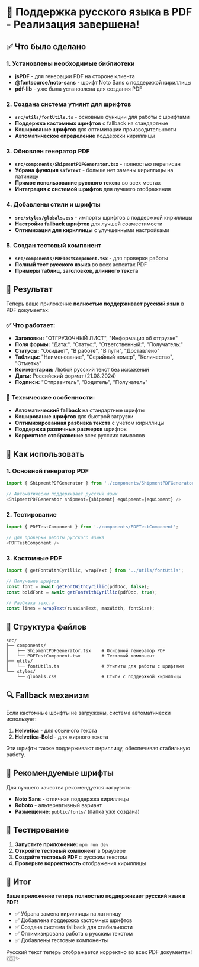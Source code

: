 # 🚀 Поддержка русского языка в PDF - Реализация завершена!

## ✅ Что было сделано

### 1. Установлены необходимые библиотеки
- **jsPDF** - для генерации PDF на стороне клиента
- **@fontsource/noto-sans** - шрифт Noto Sans с поддержкой кириллицы
- **pdf-lib** - уже была установлена для создания PDF

### 2. Создана система утилит для шрифтов
- **`src/utils/fontUtils.ts`** - основные функции для работы с шрифтами
- **Поддержка кастомных шрифтов** с fallback на стандартные
- **Кэширование шрифтов** для оптимизации производительности
- **Автоматическое определение** поддержки кириллицы

### 3. Обновлен генератор PDF
- **`src/components/ShipmentPDFGenerator.tsx`** - полностью переписан
- **Убрана функция `safeText`** - больше нет замены кириллицы на латиницу
- **Прямое использование русского текста** во всех местах
- **Интеграция с системой шрифтов** для лучшего отображения

### 4. Добавлены стили и шрифты
- **`src/styles/globals.css`** - импорты шрифтов с поддержкой кириллицы
- **Настройка fallback шрифтов** для лучшей совместимости
- **Оптимизация для кириллицы** с улучшенными настройками

### 5. Создан тестовый компонент
- **`src/components/PDFTestComponent.tsx`** - для проверки работы
- **Полный тест русского языка** во всех аспектах PDF
- **Примеры таблиц, заголовков, длинного текста**

## 🎯 Результат

Теперь ваше приложение **полностью поддерживает русский язык** в PDF документах:

### ✅ Что работает:
- **Заголовки:** "ОТГРУЗОЧНЫЙ ЛИСТ", "Информация об отгрузке"
- **Поля формы:** "Дата:", "Статус:", "Ответственный:", "Получатель:"
- **Статусы:** "Ожидает", "В работе", "В пути", "Доставлено"
- **Таблицы:** "Наименование", "Серийный номер", "Количество", "Отметка"
- **Комментарии:** Любой русский текст без искажений
- **Даты:** Российский формат (21.08.2024)
- **Подписи:** "Отправитель", "Водитель", "Получатель"

### 🔧 Технические особенности:
- **Автоматический fallback** на стандартные шрифты
- **Кэширование шрифтов** для быстрой загрузки
- **Оптимизированная разбивка текста** с учетом кириллицы
- **Поддержка различных размеров** шрифтов
- **Корректное отображение** всех русских символов

## 🚀 Как использовать

### 1. Основной генератор PDF
```typescript
import { ShipmentPDFGenerator } from './components/ShipmentPDFGenerator';

// Автоматически поддерживает русский язык
<ShipmentPDFGenerator shipment={shipment} equipment={equipment} />
```

### 2. Тестирование
```typescript
import { PDFTestComponent } from './components/PDFTestComponent';

// Для проверки работы русского языка
<PDFTestComponent />
```

### 3. Кастомные PDF
```typescript
import { getFontWithCyrillic, wrapText } from '../utils/fontUtils';

// Получение шрифтов
const font = await getFontWithCyrillic(pdfDoc, false);
const boldFont = await getFontWithCyrillic(pdfDoc, true);

// Разбивка текста
const lines = wrapText(russianText, maxWidth, fontSize);
```

## 📁 Структура файлов

```
src/
├── components/
│   ├── ShipmentPDFGenerator.tsx    # Основной генератор PDF
│   └── PDFTestComponent.tsx        # Тестовый компонент
├── utils/
│   └── fontUtils.ts                # Утилиты для работы с шрифтами
└── styles/
    └── globals.css                 # Стили с поддержкой кириллицы
```

## 🔍 Fallback механизм

Если кастомные шрифты не загружены, система автоматически использует:

1. **Helvetica** - для обычного текста
2. **Helvetica-Bold** - для жирного текста

Эти шрифты также поддерживают кириллицу, обеспечивая стабильную работу.

## 🎨 Рекомендуемые шрифты

Для лучшего качества рекомендуется загрузить:

- **Noto Sans** - отличная поддержка кириллицы
- **Roboto** - альтернативный вариант
- **Размещение:** `public/fonts/` (папка уже создана)

## 🧪 Тестирование

1. **Запустите приложение:** `npm run dev`
2. **Откройте тестовый компонент** в браузере
3. **Создайте тестовый PDF** с русским текстом
4. **Проверьте корректность** отображения кириллицы

## 🎉 Итог

**Ваше приложение теперь полностью поддерживает русский язык в PDF!**

- ✅ Убрана замена кириллицы на латиницу
- ✅ Добавлена поддержка кастомных шрифтов
- ✅ Создана система fallback для стабильности
- ✅ Оптимизирована работа с русским текстом
- ✅ Добавлены тестовые компоненты

Русский текст теперь отображается корректно во всех PDF документах! 🇷🇺✨

